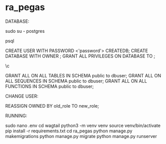 # ra_pegas


DATABASE:

sudo su - postgres

psql

CREATE USER <user name> WITH PASSWORD <'password'> CREATEDB;
CREATE DATABASE <database name> WITH OWNER <user name>;
GRANT ALL PRIVILEGES ON DATABASE <db name> TO <user name>;

\c <database name>

GRANT ALL ON ALL TABLES IN SCHEMA public to dbuser;
GRANT ALL ON ALL SEQUENCES IN SCHEMA public to dbuser;
GRANT ALL ON ALL FUNCTIONS IN SCHEMA public to dbuser;

CHANGE USER:

REASSIGN OWNED BY old_role TO new_role;



RUNNING:

sudo nano .env 
cd wagtail
python3 -m venv venv
source venv/bin/activate
pip install -r requirements.txt
cd ra_pegas
python manage.py makemigrations
python manage.py migrate
python manage.py runserver
